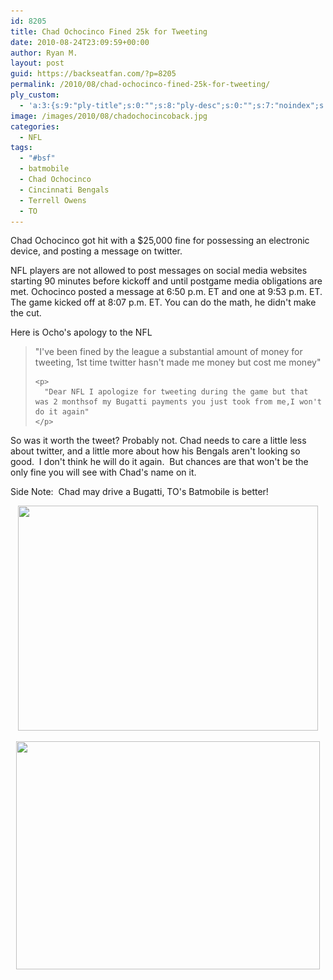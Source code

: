 ```yaml
---
id: 8205
title: Chad Ochocinco Fined 25k for Tweeting
date: 2010-08-24T23:09:59+00:00
author: Ryan M.
layout: post
guid: https://backseatfan.com/?p=8205
permalink: /2010/08/chad-ochocinco-fined-25k-for-tweeting/
ply_custom:
  - 'a:3:{s:9:"ply-title";s:0:"";s:8:"ply-desc";s:0:"";s:7:"noindex";s:0:"";}'
image: /images/2010/08/chadochocincoback.jpg
categories:
  - NFL
tags:
  - "#bsf"
  - batmobile
  - Chad Ochocinco
  - Cincinnati Bengals
  - Terrell Owens
  - TO
---
```


<div class="entry">
  <p>
    Chad Ochocinco got hit with a $25,000 fine for possessing an electronic device, and posting a message on twitter.
  </p>

  <p>
    NFL players are not allowed to post messages on social media websites starting 90 minutes before kickoff and until postgame media obligations are met. Ochocinco posted a message at 6:50 p.m. ET and one at 9:53 p.m. ET. The game kicked off at 8:07 p.m. ET. You can do the math, he didn't make the cut.
  </p>

  <p>
    Here is Ocho's apology to the NFL
  </p>

  <blockquote>
    <p>
      "I've been fined by the league a substantial amount of money for tweeting, 1st time twitter hasn't made me money but cost me money"
    </p>

    <p>
      "Dear NFL I apologize for tweeting during the game but that was 2 monthsof my Bugatti payments you just took from me,I won't do it again"
    </p>
  </blockquote>

  <p>
    So was it worth the tweet? Probably not. Chad needs to care a little less about twitter, and a little more about how his Bengals aren't looking so good.  I don't think he will do it again.  But chances are that won't be the only fine you will see with Chad's name on it.
  </p>

  <p>
    Side Note:  Chad may drive a Bugatti, TO's Batmobile is better!
  </p>

  <p style="text-align: center;">
    <img class="aligncenter size-full wp-image-8207" title="TObatmobilebengals" src="/images/2010/08/TObatmobilebengals.jpeg" alt="" width="480" height="360" srcset="/images/2010/08/TObatmobilebengals.jpeg 600w, /images/2010/08/TObatmobilebengals-300x225.jpeg 300w" sizes="(max-width: 480px) 100vw, 480px" />
  </p>

  <p style="text-align: center;">
    <img class="aligncenter size-full wp-image-8206" title="TOBatmobile" src="/images/2010/08/TOBatmobile.jpeg" alt="" width="486" height="365" srcset="/images/2010/08/TOBatmobile.jpeg 600w, /images/2010/08/TOBatmobile-300x225.jpeg 300w" sizes="(max-width: 486px) 100vw, 486px" />
  </p>
</div>
